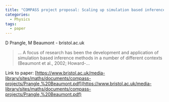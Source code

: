 ```yaml
---
title: "COMPASS project proposal: Scaling up simulation based inference to whole genome data"
categories:
  - Physics
tags:
  - paper
---
```

D Prangle, M Beaumont - bristol.ac.uk

>… A focus of research has been the development and application of simulation based inference methods in a number of different contexts (Beaumont et al., 2002; Howard-…

Link to paper: [https://www.bristol.ac.uk/media-library/sites/maths/documents/compass-projects/Prangle,%20Beaumont.pdf](https://www.bristol.ac.uk/media-library/sites/maths/documents/compass-projects/Prangle,%20Beaumont.pdf)

